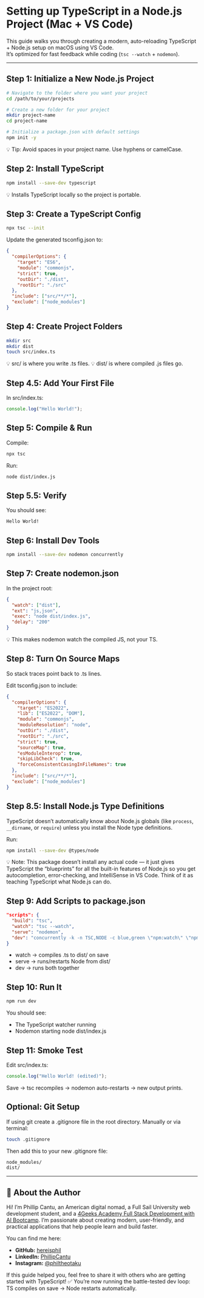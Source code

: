 # Setting up TypeScript in a Node.js Project (Mac + VS Code)

This guide walks you through creating a modern, auto-reloading TypeScript + Node.js setup on macOS using VS Code.  
It’s optimized for fast feedback while coding (`tsc --watch` + `nodemon`).

---

## Step 1: Initialize a New Node.js Project

```bash
# Navigate to the folder where you want your project
cd /path/to/your/projects

# Create a new folder for your project
mkdir project-name
cd project-name

# Initialize a package.json with default settings
npm init -y

```

💡 Tip: Avoid spaces in your project name. Use hyphens or camelCase.

## Step 2: Install TypeScript

```bash
npm install --save-dev typescript
```

💡 Installs TypeScript locally so the project is portable.

## Step 3: Create a TypeScript Config

```bash
npx tsc --init
```

Update the generated tsconfig.json to:

```json
{
  "compilerOptions": {
    "target": "ES6",
    "module": "commonjs",
    "strict": true,
    "outDir": "./dist",
    "rootDir": "./src"
  },
  "include": ["src/**/*"],
  "exclude": ["node_modules"]
}
```

## Step 4: Create Project Folders

```bash
mkdir src
mkdir dist
touch src/index.ts
```

💡 src/ is where you write .ts files.
💡 dist/ is where compiled .js files go.

## Step 4.5: Add Your First File

In src/index.ts:

```typescript
console.log("Hello World!");
```

## Step 5: Compile & Run

Compile:

```bash
npx tsc
```

Run:

```bash
node dist/index.js
```

## Step 5.5: Verify

You should see:

```bash
Hello World!
```

## Step 6: Install Dev Tools

```bash
npm install --save-dev nodemon concurrently
```

## Step 7: Create nodemon.json

In the project root:

```json
{
  "watch": ["dist"],
  "ext": "js,json",
  "exec": "node dist/index.js",
  "delay": "200"
}
```

💡 This makes nodemon watch the compiled JS, not your TS.

## Step 8: Turn On Source Maps

So stack traces point back to .ts lines.

Edit tsconfig.json to include:

```json
{
  "compilerOptions": {
    "target": "ES2022",
    "lib": ["ES2022", "DOM"],
    "module": "commonjs",
    "moduleResolution": "node",
    "outDir": "./dist",
    "rootDir": "./src",
    "strict": true,
    "sourceMap": true,
    "esModuleInterop": true,
    "skipLibCheck": true,
    "forceConsistentCasingInFileNames": true
  },
  "include": ["src/**/*"],
  "exclude": ["node_modules"]
}
```

## Step 8.5: Install Node.js Type Definitions

TypeScript doesn’t automatically know about Node.js globals (like `process`, `__dirname`, or `require`) unless you install the Node type definitions.

Run:

```bash
npm install --save-dev @types/node
```

💡 Note:
This package doesn’t install any actual code — it just gives TypeScript the “blueprints” for all the built-in features of Node.js so you get autocompletion, error-checking, and IntelliSense in VS Code.
Think of it as teaching TypeScript what Node.js can do.

## Step 9: Add Scripts to package.json

```json
"scripts": {
  "build": "tsc",
  "watch": "tsc --watch",
  "serve": "nodemon",
  "dev": "concurrently -k -n TSC,NODE -c blue,green \"npm:watch\" \"npm:serve\""
}
```

- watch → compiles .ts to dist/ on save
- serve → runs/restarts Node from dist/
- dev → runs both together

## Step 10: Run It

```bash
npm run dev
```

You should see:

- The TypeScript watcher running
- Nodemon starting node dist/index.js

## Step 11: Smoke Test

Edit src/index.ts:

```typescript
console.log("Hello World! (edited)");
```

Save → tsc recompiles → nodemon auto-restarts → new output prints.

## Optional: Git Setup

If using git create a .gitignore file in the root directory. Manually or via terminal:

```bash
touch .gitignore
```

Then add this to your new .gitignore file:

```bash
node_modules/
dist/
```
---

## 👋 About the Author

Hi! I’m Phillip Cantu, an American digital nomad, a Full Sail University web development student, and a [4Geeks Academy Full Stack Development with AI Bootcamp](https://4geeksacademy.com/us/apply?ref=REFERRALQEZPTJCK-17696). I’m passionate about creating modern, user-friendly, and practical applications that help people learn and build faster.

You can find me here:

- **GitHub:** [hereisphil](https://github.com/hereisphil)
- **LinkedIn:** [PhillipCantu](https://www.linkedin.com/in/phillipcantu/)
- **Instagram:** [@philtheotaku](https://www.instagram.com/philtheotaku/)

If this guide helped you, feel free to share it with others who are getting started with TypeScript!
✅ You’re now running the battle-tested dev loop:
TS compiles on save → Node restarts automatically.
